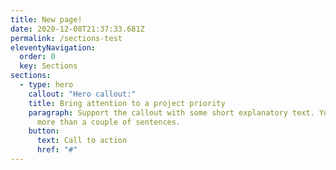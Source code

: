 ```yaml
---
title: New page!
date: 2020-12-08T21:37:33.681Z
permalink: /sections-test
eleventyNavigation:
  order: 0
  key: Sections
sections:
  - type: hero
    callout: "Hero callout:"
    title: Bring attention to a project priority
    paragraph: Support the callout with some short explanatory text. You don’t need
      more than a couple of sentences.
    button:
      text: Call to action
      href: "#"
---
```

